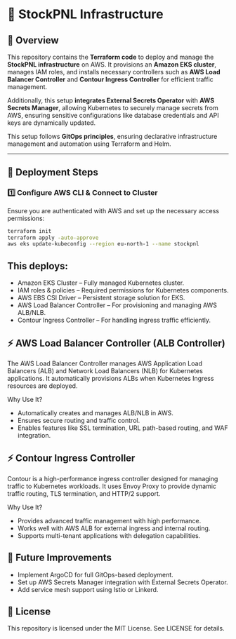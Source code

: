 # 📌 StockPNL Infrastructure

## 📖 Overview

This repository contains the **Terraform code** to deploy and manage the **StockPNL infrastructure** on AWS. It provisions an **Amazon EKS cluster**, manages IAM roles, and installs necessary controllers such as **AWS Load Balancer Controller** and **Contour Ingress Controller** for efficient traffic management.

Additionally, this setup **integrates External Secrets Operator** with **AWS Secrets Manager**, allowing Kubernetes to securely manage secrets from AWS, ensuring sensitive configurations like database credentials and API keys are dynamically updated.

This setup follows **GitOps principles**, ensuring declarative infrastructure management and automation using Terraform and Helm.

---

## 🚀 Deployment Steps

### 1️⃣ Configure AWS CLI & Connect to Cluster
Ensure you are authenticated with AWS and set up the necessary access permissions:
```sh
terraform init
terraform apply -auto-approve
aws eks update-kubeconfig --region eu-north-1 --name stockpnl
```

## This deploys:
* Amazon EKS Cluster – Fully managed Kubernetes cluster.
* IAM roles & policies – Required permissions for Kubernetes components.
* AWS EBS CSI Driver – Persistent storage solution for EKS.
* AWS Load Balancer Controller – For provisioning and managing AWS ALB/NLB.
* Contour Ingress Controller – For handling ingress traffic efficiently.

## ⚡ AWS Load Balancer Controller (ALB Controller)

The AWS Load Balancer Controller manages AWS Application Load Balancers (ALB) and Network Load Balancers (NLB) for Kubernetes applications. It automatically provisions ALBs when Kubernetes Ingress resources are deployed.

Why Use It?

* Automatically creates and manages ALB/NLB in AWS.
* Ensures secure routing and traffic control.
* Enables features like SSL termination, URL path-based routing, and WAF integration.


## ⚡ Contour Ingress Controller

Contour is a high-performance ingress controller designed for managing traffic to Kubernetes workloads. It uses Envoy Proxy to provide dynamic traffic routing, TLS termination, and HTTP/2 support.

Why Use It?

* Provides advanced traffic management with high performance.
* Works well with AWS ALB for external ingress and internal routing.
* Supports multi-tenant applications with delegation capabilities.


## 🎯 Future Improvements

* Implement ArgoCD for full GitOps-based deployment.
* Set up AWS Secrets Manager integration with External Secrets Operator.
* Add service mesh support using Istio or Linkerd.

## 📜 License

This repository is licensed under the MIT License. See LICENSE for details.